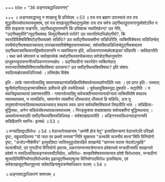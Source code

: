 +++
title = "36 अङ्गावबद्धाधिकरणम्"

+++
॥ अङ्गाववद्धास्तु न शाखासु हि प्रतिवेदम् ॥ 53 ॥ यत्र यत्र ब्रह्मण उपास्यत्वं तत्र तत्र शुद्धजीवस्योपास्यत्वमुक्तम्, एवं यत्र शाखासूद्गीथाद्यनुप्रवेशः तत्र तत्र सर्वत्र उद्गीथाद्युपासनानुप्रवेशोऽस्ति न वेति शङ्कया सङ्गतिः, उद्गीथाद्युपासनानि किं प्रतिशाक व्यवतिष्ठेरन्? उत नेति, "उद्गीथमुसीते"त्युद्गीथशब्दः किमुद्गीथमात्रे वर्त्तते? उत स्वरादिभेदभिन्नोद्गीथे?, किं स्वरादिविशेषविशिष्टोद्गीथव्यक्तेः सन्निधिः? उत सर्वोद्गीथव्यक्तीनां सन्निधिरिति, व्यक्तिविशेषस्य सन्निधिश्चेत् तस्यैवोद्गीथशब्दवाच्यत्वात् तत्तच्छास्वाविशेषेषूपासनव्यवस्था, सर्वव्यक्तिसन्निधिश्चेदुद्गीथशब्दस्य उद्गीथमात्रवचित्वात्तद्विषयोपासनानि न व्यवतिष्ठन्त इति, अधिकरणारम्माक्षेपशङ्कां परिहरति - सर्ववेदान्तेति । यथा कर्म चोपासनं च सर्वाखास्वेकं तथोद्गीथस्याप्येकत्वात् सर्वत्रोद्गीथानुसारेण प्राप्दुबन्त्युपासनानीत्यधिकरणारम्भाक्षेपः । उद्गीथादीनां स्वरभेदेन व्यक्तिभेदात् तत्तत्स्वरविशेषविशिष्टव्यक्तिविषया उपासनाः? उत सर्वोद्गीथव्यक्तिविषयाः? इति संशयः स्यदित्याक्षेपसमाधिरित्यर्थः । तस्मिन्नेव विशेष

इति - लाके गामानयेत्यादिषु सामान्यशब्दानांसन्निहितविशेषपर्यन्तत्वदर्शनादिति भावः । एवं प्राप्त इति - यस्मात् श्रुत्यैवोद्गीताद्यङ्गमात्रविषयाः प्रतीयन्ते इति तस्मेदिव्यर्थः । पूर्वपक्षयुक्तिमनूद्य दूषयति - यद्यपीति । न क्कचिद्व्यवस्थायां प्रमाणमस्तीति - गामानयेत्यादिषु सर्वव्यक्तीनामानयनायोग्यत्वं व्यक्तिविशेषे शब्दस्य व्यवस्थापकम्, न त्वसन्निधिः, सामान्येन व्यक्तीनां धीस्थत्वात् धीस्वत्वं हि सन्निधिः, अत्र तु तादृशायोग्यत्वादिव्यवस्थापकाभावात् शब्दस्य स्वतः प्राप्तं सर्वव्यक्तिविषयत्वं तिष्ठतीति भावः । सन्निहिताः- बुद्धिस्थाः, अनेन सन्निधेर्व्यवस्थापकत्वमपास्तम् । निरङ्कुशया शब्दशक्तया सर्वव्यक्तीनां बुद्धिस्थत्वात् । अथार्थस्वभावादपि सर्वोद्गीथव्यक्तिसन्निधिमाह - सर्वशाखाप्रत्ययेति । अङ्गिनस्सन्निधानादङ्गान्यपि सन्निहितानि भवन्ति- इत्यर्थः ॥ 53 ॥

॥ मन्त्रादिवद्वाऽविरोधः ॥ 54 ॥ वेदान्तरोत्पन्नानाम् "अम्नेवैं होत्रं वेतु" इत्यादिमन्त्राणां वेदान्तरेऽपि परिग्रहो दृष्टः, वह्वृचपठितस्य "यो जात एव प्रथमो मनस्वा"निति सूक्तस्य "अभ्वर्यवे सजनीयं शस्य"मिति विनियोगो दृष्टः, "अजोऽग्नीषोमीय" इत्युपदिष्टा जातिस्तुदुपदेशरहिते शाखाभेदे "छागस्य वपाया भेदसोऽनुव्रहि" सत्याश्रीयते, एवं गुणादीनां विनियोगो द्रष्टव्यः, प्रकरणाम्नानमात्रेणान्यत्र प्रवेशाभावे मन्त्रादीनामपि शाखान्तरे प्रवेशो न स्यादित्यतिप्रसङ्गरूपर्स्योऽभिप्रेतः, अविरोधः- शाखाविशेषस्यस्यान्यत्र प्रवेशे विरोधाभावः, मन्त्रादीनां श्रुत्यादिभिर्विनियोगादविरोधश्चेत् इहाप्युद्गीथपदश्रुत्या विनियोगादविरोधः इत्यभिप्रायः, एवं सर्वशाखासूद्गीथानुवृत्त्या सर्वशाखिनामुपासनेष्वधिकारः फलम् ॥ 54 ॥

॥ अङ्गाववद्धाधिकरणं समाप्तम् ॥

